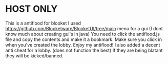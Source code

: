 # HOST ONLY
This is a antiflood for blooket I used https://github.com/Blooketware/BlooketUI/tree/main menu for a gui (I dont know much about creating gui's in java)
You need to click the antiflood.js file and copy the contents and make it a bookmark. Make sure you click in when you've created the lobby. Enjoy my antiflood! I also added a decent anti cheat for a lobby. (does not function the best) If they are being blatant they will be kicked/banned.






